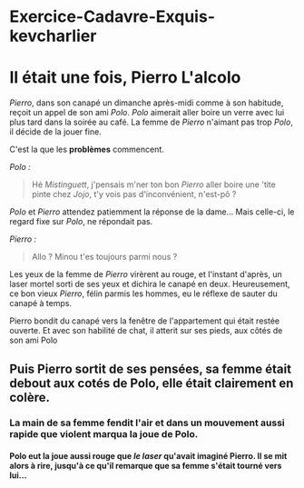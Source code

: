 # Exercice-Cadavre-Exquis-kevcharlier

# Il était une fois, Pierro L'alcolo

*Pierro*, dans son canapé un dimanche après-midi comme à son habitude, reçoit un appel de son ami *Polo*. *Polo* aimerait aller boire un verre avec lui plus tard dans la soirée au café. La femme de *Pierro* n'aimant pas trop *Polo*, il décide de la jouer fine.

C'est la que les **problèmes** commencent. 

*Polo :*
> Hé *Mistinguett*, j'pensais m'ner ton bon *Pierro* aller boire une 'tite pinte chez *Jojo*, t'y vois pas d'inconvénient, n'est-pô ?

*Polo* et *Pierro* attendez patiemment la réponse de la dame... Mais celle-ci, le regard fixe sur *Polo*, ne répondait pas.

*Pierro :*
> Allo ? Minou t'es toujours parmi nous ?

Les yeux de la femme de *Pierro* virèrent au rouge, et l'instant d'après, un laser mortel sorti de ses yeux et dichira le canapé en deux. Heureusement, ce bon vieux *Pierro*, félin parmis les hommes, eu le réflexe de sauter du canapé à temps.

Pierro bondit du canapé vers la fenêtre de l'appartement qui était restée ouverte. Et avec son habilité de chat, il atterit sur ses pieds, aux côtés de son ami Polo
## Puis **Pierro** sortit de ses pensées, sa femme était debout aux cotés de **Polo**, elle était clairement en colère.
### La main de sa femme fendit l'air et dans un mouvement aussi rapide que violent marqua la joue de **Polo**.
#### **Polo** eut la joue aussi rouge que *le laser* qu'avait imaginé **Pierro**. Il se mit alors à rire, jusqu'à ce qu'il remarque que sa femme s'était tourné vers lui...